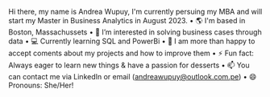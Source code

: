 Hi there, my name is Andrea Wupuy, I'm currently persuing my MBA and will start my Master in Business Analytics in August 2023.
	• 🌎 I'm based in Boston, Massachussets
	• 👀 I’m interested in solving business cases through data
	• 💻 Currently learning SQL and PowerBi
	• 🤝 I am more than happy to accept coments about my projects and how to improve them
	• ⚡ Fun fact: Always eager to learn new things & have a passion for desserts
	• 📫 You can contact me via LinkedIn or email (andreawupuy@outlook.com.pe)
  • 😄 Pronouns: She/Her!


<!---
AndreaWupuy/AndreaWupuy is a ✨ special ✨ repository because its `README.md` (this file) appears on your GitHub profile.
You can click the Preview link to take a look at your changes.
--->
